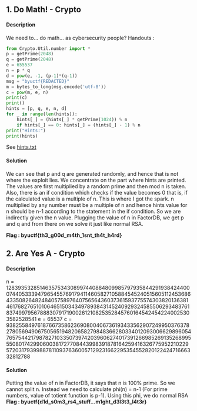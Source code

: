 ## 1. Do Math! - Crypto

#### Description
We need to... do math... as cybersecurity people?
Handouts :
```python
from Crypto.Util.number import *
p = getPrime(2048)
q = getPrime(2048)
e = 655537
n = p * q
d = pow(e, -1, (p-1)*(q-1))
msg = "byuctf{REDACTED}"
m = bytes_to_long(msg.encode('utf-8'))
c = pow(m, e, n)
print(c)
print()
hints = [p, q, e, n, d]
for _ in range(len(hints)):
    hints[_] = (hints[_] * getPrime(1024)) % n
    if hints[_] == 0: hints[_] = (hints[_] - 1) % n
print("Hints:")
print(hints)
```

See [hints.txt](file:///C%3A%2FUsers%2Fbalaj%2FOneDrive%2FDesktop%2FCTFs%2FBYUCTF%2FCrypto)
#### Solution
We can see that p and q are generated randomly, and hence that is not where the exploit lies. We concentrate on the part where hints are printed. The values are first multiplied by a random prime and then mod n is taken. Also, there is an if condition which checks if the value becomes 0 that is, if the calculated value is a multiple of n.
This is where I got the spark. n multiplied by any number must be a multiple of n and hence hints value for n should be n-1 according to the statement in the if condition. So we are indirectly given the n value.
Plugging the value of n in FactorDB, we get p and q and from there on we solve it just like normal RSA.

**Flag : byuctf{th3_g00d_m4th_1snt_th4t_h4rd}**

## 2. Are Yes A - Crypto

#### Description
n =  128393532851463575343089974408848099857979358442919384244000744053339479654557691794114605827105884545240515605112453686433508264824840575897640756564360373615937755743038201363814617682765101064651503434978938431452409293245855062934837618374997956788830791719002612108253528457601645424542240025303582528541
e =  65537
c =  93825584976187667358623690800406736193433562907249950376378278056949067505651948206582798483662803340120930066298960547657544217987827103350739742039606274017391266985269135268995550801742990600381727708443998391878164259416326775952210229572031793998878110937636005712923166229535455282012242471666332812788

#### Solution
Putting the value of n in FactorDB, it says that n is 100% prime. So we cannot split n. Instead we need to calculate phi(n) = n-1 (For prime numbers, value of totient function is p-1). Using this phi, we do normal RSA
**Flag : byuctf{d1d_s0m3_rs4_stuff...m1ght_d3l3t3_l4t3r}**




